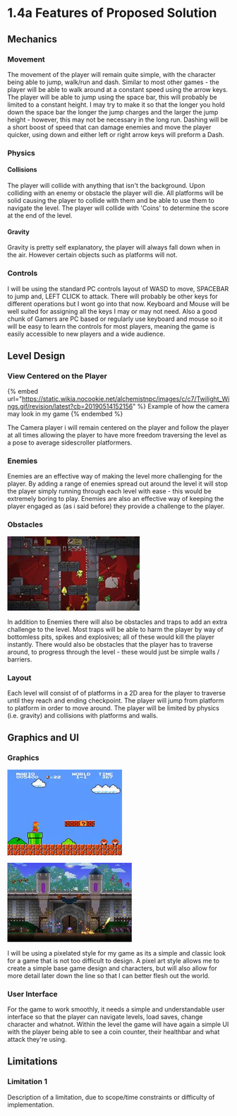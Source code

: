 # 1.4a Features of Proposed Solution

## Mechanics&#x20;

### Movement

The movement of the player will remain quite simple, with the character being able to jump, walk/run and dash. Similar to most other games - the player will be able to walk around at a constant speed using the arrow keys. The player will be able to jump using the space bar, this will probably be limited to a constant height. I may try to make it so that the longer you hold down the space bar the longer the jump charges and the larger the jump height - however, this may not be necessary in the long run. Dashing will be a short boost of speed that can damage enemies and move the player quicker, using down and either left or right arrow keys will preform a Dash.&#x20;

### Physics

#### Collisions&#x20;

The player will collide with anything that isn't the background. Upon colliding with an enemy or obstacle the player will die. All platforms will be solid causing the player to collide with them and be able to use them to navigate the level. The player will collide with 'Coins' to determine the score at the end of the level.

#### Gravity&#x20;

Gravity is pretty self explanatory, the player will always fall down when in the air. However certain objects such as platforms will not.&#x20;

### Controls

I will be using the standard PC controls layout of WASD to move, SPACEBAR to jump and, LEFT CLICK to attack. There will probably be other keys for different operations but I wont go into that now. Keyboard and Mouse will be well suited for assigning all the keys I may or may not need. Also a good chunk of Gamers are PC based or regularly use keyboard and mouse so it will be easy to learn the controls for most players, meaning the game is easily accessible to new players and a wide audience.



## Level Design

### View Centered on the Player&#x20;

{% embed url="https://static.wikia.nocookie.net/alchemistnpc/images/c/c7/Twilight_Wings.gif/revision/latest?cb=20190514152156" %}
Example of how the camera may look in my game
{% endembed %}

The Camera player i will remain centered on the player and follow the player at all times allowing the player to have more freedom traversing the level as a pose to average sidescroller platformers.&#x20;

### Enemies

Enemies are an effective way of making the level more challenging for the player. By adding a range of enemies spread out around the level it will stop the player simply running through each level with ease - this would be extremely boring to play. Enemies are also an effective way of keeping the player engaged as (as i said before) they provide a challenge to the player.

### Obstacles&#x20;

![An example of obstacles in a Battleblock Theatre level ](<../.gitbook/assets/image (6).png>)

In addition to Enemies there will also be obstacles and traps to add an extra challenge to the level. Most traps will be able to harm the player by way of bottomless pits, spikes and explosives; all of these would kill the player instantly. There would also be obstacles that the player has to traverse around, to progress through the level - these would just be simple walls / barriers.

### Layout&#x20;

&#x20;Each level will consist of of platforms in a 2D area for the player to traverse until they reach and ending checkpoint. The player will jump from platform to platform in order to move around. The player will be limited by physics (i.e. gravity) and collisions with platforms and walls.&#x20;

## Graphics and UI&#x20;

### Graphics&#x20;

![Simple Pixel art style displayed in Super Mario Bros](<../.gitbook/assets/image (7).png>)

![More complex pixel art style displayed in Terraria ](<../.gitbook/assets/image (4).png>)

I will be using a pixelated style for my game as its a simple and classic look for a game that is not too difficult to design. A pixel art style allows me to create a simple base game design and characters, but will also allow for more detail later down the line so that I can better flesh out the world.&#x20;

### User Interface&#x20;

For the game to work smoothly, it needs a simple and understandable user interface so that the player can navigate levels, load saves, change character and whatnot. Within the level the game will have again a simple UI with the player being able to see a coin counter, their healthbar and what attack they're using.&#x20;

## Limitations

### Limitation 1

Description of a limitation, due to scope/time constraints or difficulty of implementation.
